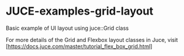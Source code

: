 # JUCE-examples-grid-layout
Basic example of UI layout using juce::Grid class

For more details of the Grid and Flexbox layout classes in Juce, visit [https://docs.juce.com/master/tutorial_flex_box_grid.html]
